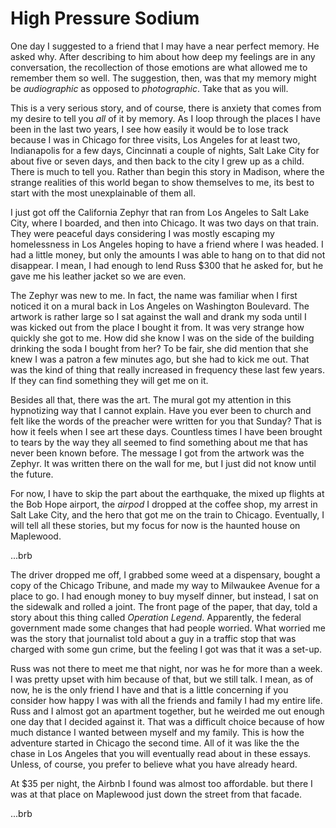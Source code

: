 # High Pressure Sodium

One day I suggested to a friend that I may have a near perfect memory. He asked why. After describing to him about how deep my feelings are in any conversation, the recollection of those emotions are what allowed me to remember them so well. The suggestion, then, was that my memory might be _audiographic_ as opposed to _photographic_. Take that as you will.

This is a very serious story, and of course, there is anxiety that comes from my desire to tell you _all_ of it by memory. As I loop through the places I have been in the last two years, I see how easily it would be to lose track because I was in Chicago for three visits, Los Angeles for at least two, Indianapolis for a few days, Cincinnati a couple of nights, Salt Lake City for about five or seven days, and then back to the city I grew up as a child. There is much to tell you. Rather than begin this story in Madison, where the strange realities of this world began to show themselves to me, its best to start with the most unexplainable of them all.

I just got off the California Zephyr that ran from Los Angeles to Salt Lake City, where I boarded, and then into Chicago. It was two days on that train. They were peaceful days considering I was mostly escaping my homelessness in Los Angeles hoping to have a friend where I was headed. I had a little money, but only the amounts I was able to hang on to that did not disappear. I mean, I had enough to lend Russ $300 that he asked for, but he gave me his leather jacket so we are even.

The Zephyr was new to me. In fact, the name was familiar when I first noticed it on a mural back in Los Angeles on Washington Boulevard. The artwork is rather large so I sat against the wall and drank my soda until I was kicked out from the place I bought it from. It was very strange how quickly she got to me. How did she know I was on the side of the building drinking the soda I bought from her? To be fair, she did mention that she knew I was a patron a few minutes ago, but she had to kick me out. That was the kind of thing that really increased in frequency these last few years. If they can find something they will get me on it.

Besides all that, there was the art. The mural got my attention in this hypnotizing way that I cannot explain. Have you ever been to church and felt like the words of the preacher were written for you that Sunday? That is how it feels when I see art these days. Countless times I have been brought to tears by the way they all seemed to find something about me that has never been known before. The message I got from the artwork was the Zephyr. It was written there on the wall for me, but I just did not know until the future.

For now, I have to skip the part about the earthquake, the mixed up flights at the Bob Hope airport, the _airpod_ I dropped at the coffee shop, my arrest in Salt Lake City, and the hero that got me on the train to Chicago. Eventually, I will tell all these stories, but my focus for now is the haunted house on Maplewood.

...brb



































The driver dropped me off, I grabbed some weed at a dispensary, bought a copy of the Chicago Tribune, and made my way to Milwaukee Avenue for a place to go. I had enough money to buy myself dinner, but instead, I sat on the sidewalk and rolled a joint. The front page of the paper, that day, told a story about this thing called _Operation Legend_. Apparently, the federal government made some changes that had people worried. What worried me was the story that journalist told about a guy in a traffic stop that was charged with some gun crime, but the feeling I got was that it was a set-up.

Russ was not there to meet me that night, nor was he for more than a week. I was pretty upset with him because of that, but we still talk. I mean, as of now, he is the only friend I have and that is a little concerning if you consider how happy I was with all the friends and family I had my entire life. Russ and I almost got an apartment together, but he weirded me out enough one day that I decided against it. That was a difficult choice because of how much distance I wanted between myself and my family. This is how the adventure started in Chicago the second time. All of it was like the the chase in Los Angeles that you will eventually read about in these essays. Unless, of course, you prefer to believe what you have already heard.

At $35 per night, the Airbnb I found was almost too affordable. but there I was at that place on Maplewood just down the street from that facade.




...brb

